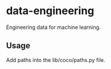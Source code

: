 # data-engineering

Engineering data for machine learning. 

## Usage

Add paths into the lib/coco/paths.py file.
